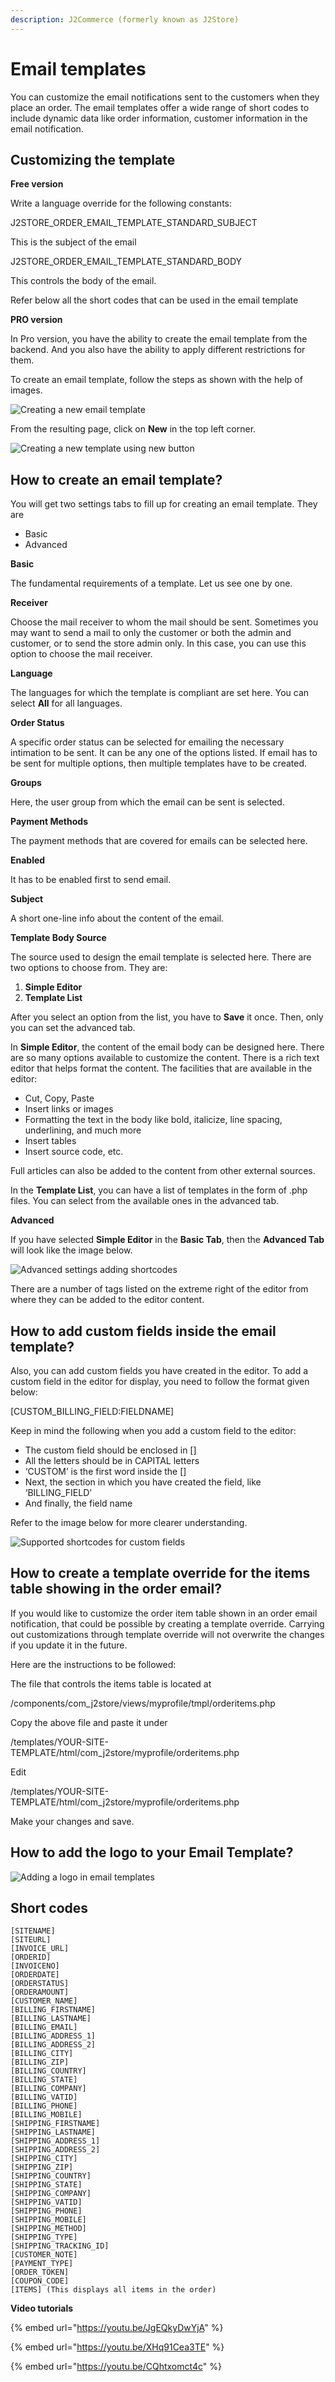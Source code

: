```yaml
---
description: J2Commerce (formerly known as J2Store)
---
```


# Email templates

You can customize the email notifications sent to the customers when they place an order. The email templates offer a wide range of short codes to include dynamic data like order information, customer information in the email notification.

## Customizing the template <a href="#customizing-the-template" id="customizing-the-template"></a>

**Free version**

Write a language override for the following constants:

J2STORE\_ORDER\_EMAIL\_TEMPLATE\_STANDARD\_SUBJECT

This is the subject of the email

J2STORE\_ORDER\_EMAIL\_TEMPLATE\_STANDARD\_BODY

This controls the body of the email.

Refer below all the short codes that can be used in the email template

**PRO version**

In Pro version, you have the ability to create the email template from the backend. And you also have the ability to apply different restrictions for them.

To create an email template, follow the steps as shown with the help of images.

![Creating a new email template](https://raw.githubusercontent.com/j2store/doc-images/master/design/Email%20templates/email-template-create-new.png)

From the resulting page, click on **New** in the top left corner.

![Creating a new template using new button](https://raw.githubusercontent.com/j2store/doc-images/master/design/Email%20templates/Email-template-new-button.png)

## How to create an email template? <a href="#how-to-create-email-template" id="how-to-create-email-template"></a>

You will get two settings tabs to fill up for creating an email template. They are

* Basic
* Advanced

**Basic**

The fundamental requirements of a template. Let us see one by one.

**Receiver**

Choose the mail receiver to whom the mail should be sent. Sometimes you may want to send a mail to only the customer or both the admin and customer, or to send the store admin only. In this case, you can use this option to choose the mail receiver.

**Language**

The languages for which the template is compliant are set here. You can select **All** for all languages.

**Order Status**

A specific order status can be selected for emailing the necessary intimation to be sent. It can be any one of the options listed. If email has to be sent for multiple options, then multiple templates have to be created.

**Groups**

Here, the user group from which the email can be sent is selected.

**Payment Methods**

The payment methods that are covered for emails can be selected here.

**Enabled**

It has to be enabled first to send email.

**Subject**

A short one-line info about the content of the email.

**Template Body Source**

The source used to design the email template is selected here. There are two options to choose from. They are:

1. **Simple Editor**
2. **Template List**

After you select an option from the list, you have to **Save** it once. Then, only you can set the advanced tab.

In **Simple Editor**, the content of the email body can be designed here. There are so many options available to customize the content. There is a rich text editor that helps format the content. The facilities that are available in the editor:

* Cut, Copy, Paste
* Insert links or images
* Formatting the text in the body like bold, italicize, line spacing, underlining, and much more
* Insert tables
* Insert source code, etc.

Full articles can also be added to the content from other external sources.

In the **Template List**, you can have a list of templates in the form of .php files. You can select from the available ones in the advanced tab.

**Advanced**

If you have selected **Simple Editor** in the **Basic Tab**, then the **Advanced Tab** will look like the image below.

![Advanced settings adding shortcodes](https://raw.githubusercontent.com/j2store/doc-images/master/design/Email%20templates/email-template-advanced-settings.png)

There are a number of tags listed on the extreme right of the editor from where they can be added to the editor content.

## How to add custom fields inside the email template? <a href="#how-to-add-custom-fields-inside-email-template" id="how-to-add-custom-fields-inside-email-template"></a>

Also, you can add custom fields you have created in the editor. To add a custom field in the editor for display, you need to follow the format given below:

\[CUSTOM\_BILLING\_FIELD:FIELDNAME]

Keep in mind the following when you add a custom field to the editor:

* The custom field should be enclosed in \[]
* All the letters should be in CAPITAL letters
* ‘CUSTOM’ is the first word inside the \[]
* Next, the section in which you have created the field, like ‘BILLING\_FIELD’
* And finally, the field name

Refer to the image below for more clearer understanding.

![Supported shortcodes for custom fields](https://raw.githubusercontent.com/j2store/doc-images/master/design/Email%20templates/email-template-shortcodes-for-custom-fields.png)

## How to create a template override for the items table showing in the order email? <a href="#how-to-create-template-override-for-items-table-showing-in-the-order-email" id="how-to-create-template-override-for-items-table-showing-in-the-order-email"></a>

If you would like to customize the order item table shown in an order email notification, that could be possible by creating a template override. Carrying out customizations through template override will not overwrite the changes if you update it in the future.

Here are the instructions to be followed:

The file that controls the items table is located at

/components/com\_j2store/views/myprofile/tmpl/orderitems.php

Copy the above file and paste it under

/templates/YOUR-SITE-TEMPLATE/html/com\_j2store/myprofile/orderitems.php

Edit

/templates/YOUR-SITE-TEMPLATE/html/com\_j2store/myprofile/orderitems.php

Make your changes and save.

## How to add the logo to your Email Template? <a href="#how-to-add-logo-in-your-email-template" id="how-to-add-logo-in-your-email-template"></a>

![Adding a logo in email templates](https://raw.githubusercontent.com/j2store/doc-images/master/design/Email%20templates/Email-template-logo-for-emails.gif)

## Short codes <a href="#short-codes" id="short-codes"></a>

```
[SITENAME]
[SITEURL]
[INVOICE_URL]
[ORDERID]
[INVOICENO]
[ORDERDATE]
[ORDERSTATUS]
[ORDERAMOUNT]
[CUSTOMER_NAME]
[BILLING_FIRSTNAME]			
[BILLING_LASTNAME]			
[BILLING_EMAIL]				
[BILLING_ADDRESS_1]			
[BILLING_ADDRESS_2]			
[BILLING_CITY]			
[BILLING_ZIP]				
[BILLING_COUNTRY]			
[BILLING_STATE]				
[BILLING_COMPANY]			
[BILLING_VATID]			
[BILLING_PHONE]			
[BILLING_MOBILE]			
[SHIPPING_FIRSTNAME]			
[SHIPPING_LASTNAME]			
[SHIPPING_ADDRESS_1]			
[SHIPPING_ADDRESS_2]			
[SHIPPING_CITY]			
[SHIPPING_ZIP]			
[SHIPPING_COUNTRY]			
[SHIPPING_STATE]			
[SHIPPING_COMPANY]			
[SHIPPING_VATID]			
[SHIPPING_PHONE]			
[SHIPPING_MOBILE]			
[SHIPPING_METHOD]			
[SHIPPING_TYPE]			
[SHIPPING_TRACKING_ID]			
[CUSTOMER_NOTE]			
[PAYMENT_TYPE]			
[ORDER_TOKEN]		
[COUPON_CODE] 
[ITEMS] (This displays all items in the order)
```

**Video tutorials**

{% embed url="https://youtu.be/JgEQkyDwYjA" %}

{% embed url="https://youtu.be/XHq91Cea3TE" %}

{% embed url="https://youtu.be/CQhtxomct4c" %}

